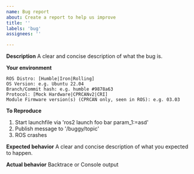 ```yaml
---
name: Bug report
about: Create a report to help us improve
title: ''
labels: 'bug'
assignees: ''

---
```


**Description**
A clear and concise description of what the bug is.

**Your environment**

    ROS Distro: [Humble|Iron|Rolling]
    OS Version: e.g. Ubuntu 22.04
    Branch/Commit hash: e.g. humble #9878a63
    Protocol: [Mock Hardware|CPRCANv2|CRI]
    Module Firmware version(s) (CPRCAN only, seen in ROS): e.g. 03.03
    
**To Reproduce**
1. Start launchfile via 'ros2 launch foo bar param_1:=asd'
2. Publish message to '/buggy/topic'
3. ROS crashes

**Expected behavior**
A clear and concise description of what you expected to happen.

**Actual behavior**
Backtrace or Console output
